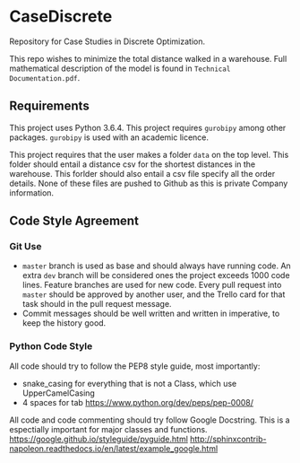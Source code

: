 # CaseDiscrete
Repository for Case Studies in Discrete Optimization. 

This repo wishes to minimize the total distance walked in a warehouse. Full mathematical description of the model is found in `Technical Documentation.pdf`.

## Requirements
This project uses Python 3.6.4. 
This project requires `gurobipy` among other packages. `gurobipy` is used with an academic licence.

This project requires that the user makes a folder `data` on the top level. 
This folder should entail a distance csv for the shortest distances in the warehouse. 
This forlder should also entail a csv file specify all the order details.
None of these files are pushed to Github as this is private Company information.

## Code Style Agreement
### Git Use
- `master` branch is used as base and should always have running code. An extra `dev` branch will be considered ones the project exceeds 1000 code lines. Feature branches are used for new code. Every pull request into `master` should be approved by another user, and the Trello card for that task should in the pull request message.
- Commit messages should be well written and written in imperative, to keep the history good.

### Python Code Style

All code should try to follow the PEP8 style guide, most importantly:
- snake_casing for everything that is not a Class, which use UpperCamelCasing
- 4 spaces for tab
https://www.python.org/dev/peps/pep-0008/

All code and code commenting should try follow Google Docstring. This is a espectially important for major classes and functions.
https://google.github.io/styleguide/pyguide.html
http://sphinxcontrib-napoleon.readthedocs.io/en/latest/example_google.html
